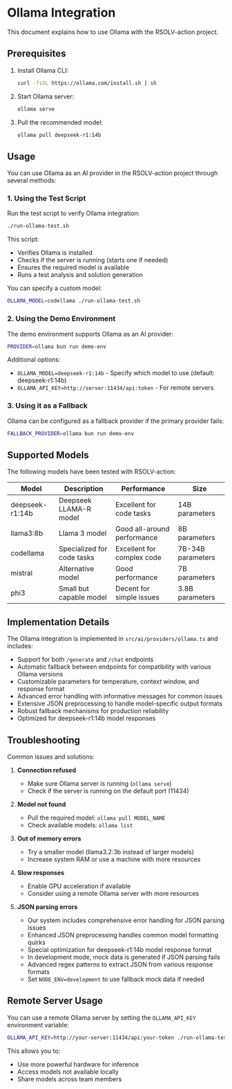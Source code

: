 # Ollama Integration

This document explains how to use Ollama with the RSOLV-action project.

## Prerequisites

1. Install Ollama CLI:
   ```bash
   curl -fsSL https://ollama.com/install.sh | sh
   ```

2. Start Ollama server:
   ```bash
   ollama serve
   ```

3. Pull the recommended model:
   ```bash
   ollama pull deepseek-r1:14b
   ```

## Usage

You can use Ollama as an AI provider in the RSOLV-action project through several methods:

### 1. Using the Test Script

Run the test script to verify Ollama integration:

```bash
./run-ollama-test.sh
```

This script:
- Verifies Ollama is installed
- Checks if the server is running (starts one if needed)
- Ensures the required model is available
- Runs a test analysis and solution generation

You can specify a custom model:

```bash
OLLAMA_MODEL=codellama ./run-ollama-test.sh
```

### 2. Using the Demo Environment

The demo environment supports Ollama as an AI provider:

```bash
PROVIDER=ollama bun run demo-env
```

Additional options:
- `OLLAMA_MODEL=deepseek-r1:14b` - Specify which model to use (default: deepseek-r1:14b)
- `OLLAMA_API_KEY=http://server:11434/api:token` - For remote servers

### 3. Using it as a Fallback

Ollama can be configured as a fallback provider if the primary provider fails:

```bash
FALLBACK_PROVIDER=ollama bun run demo-env
```

## Supported Models

The following models have been tested with RSOLV-action:

| Model | Description | Performance | Size |
|-------|-------------|-------------|------|
| deepseek-r1:14b | Deepseek LLAMA-R model | Excellent for code tasks | 14B parameters |
| llama3:8b | Llama 3 model | Good all-around performance | 8B parameters |
| codellama | Specialized for code tasks | Excellent for complex code | 7B-34B parameters |
| mistral | Alternative model | Good performance | 7B parameters |
| phi3 | Small but capable model | Decent for simple issues | 3.8B parameters |

## Implementation Details

The Ollama integration is implemented in `src/ai/providers/ollama.ts` and includes:

- Support for both `/generate` and `/chat` endpoints
- Automatic fallback between endpoints for compatibility with various Ollama versions
- Customizable parameters for temperature, context window, and response format
- Advanced error handling with informative messages for common issues
- Extensive JSON preprocessing to handle model-specific output formats
- Robust fallback mechanisms for production reliability
- Optimized for deepseek-r1:14b model responses

## Troubleshooting

Common issues and solutions:

1. **Connection refused**
   - Make sure Ollama server is running (`ollama serve`)
   - Check if the server is running on the default port (11434)

2. **Model not found**
   - Pull the required model: `ollama pull MODEL_NAME`
   - Check available models: `ollama list`

3. **Out of memory errors**
   - Try a smaller model (llama3.2:3b instead of larger models)
   - Increase system RAM or use a machine with more resources

4. **Slow responses**
   - Enable GPU acceleration if available
   - Consider using a remote Ollama server with more resources

5. **JSON parsing errors**
   - Our system includes comprehensive error handling for JSON parsing issues
   - Enhanced JSON preprocessing handles common model formatting quirks
   - Special optimization for deepseek-r1:14b model response format
   - In development mode, mock data is generated if JSON parsing fails
   - Advanced regex patterns to extract JSON from various response formats
   - Set `NODE_ENV=development` to use fallback mock data if needed

## Remote Server Usage

You can use a remote Ollama server by setting the `OLLAMA_API_KEY` environment variable:

```bash
OLLAMA_API_KEY=http://your-server:11434/api:your-token ./run-ollama-test.sh
```

This allows you to:
- Use more powerful hardware for inference
- Access models not available locally
- Share models across team members